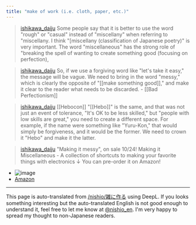 ```yaml
---
title: "make of work (i.e. cloth, paper, etc.)"
---
```


> [ishikawa_daiju](https://twitter.com/ishikawa_daiju/status/1714852877578240156) Some people say that it is better to use the word "rough" or "casual" instead of "miscellany" when referring to "miscellany. I think "[miscellany (classification of Japanese poetry)" is very important. The word "miscellaneous" has the strong role of "breaking the spell of wanting to create something good (focusing on perfection),

> [ishikawa_daiju](https://twitter.com/ishikawa_daiju/status/1714852879230714364) So, if we use a forgiving word like "let's take it easy," the message will be vague. We need to bring in the word "messy," which is clearly the opposite of "[[make something good]]," and make it clear to the reader what needs to be discarded.
    - [[Bad Perfectionism]]

> [ishikawa_daiju](https://twitter.com/ishikawa_daiju/status/1714852882082897961) [[Hebocon]] "[[Hebo]]" is the same, and that was not just an event of tolerance, "It's OK to be less skilled," but "people with low skills are great," you need to create a different space. For example, if the name were something like "Yuru-Kon," that would simply be forgiveness, and it would be the former. We need to crown it "Hebo" and make it the latter.

> [ishikawa_daiju](https://twitter.com/ishikawa_daiju/status/1714853307494301976) "Making it messy", on sale 10/24!
>  Making it Miscellaneous - A collection of shortcuts to making your favorite things with electronics
>  ↓ You can pre-order it on Amazon!
- ![image](https://gyazo.com/216e3f4d78fb7b43fc483566cd108f4f/thumb/1000)
- [Amazon](https://amzn.to/3RkSL6V)



---
This page is auto-translated from [/nishio/雑に作る](https://scrapbox.io/nishio/雑に作る) using DeepL. If you looks something interesting but the auto-translated English is not good enough to understand it, feel free to let me know at [@nishio_en](https://twitter.com/nishio_en). I'm very happy to spread my thought to non-Japanese readers.